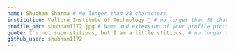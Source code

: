```yaml
---
name: Shubham Sharma # No longer than 28 characters
institution: Vellore Institute of Technology 🚩 # no longer than 58 characters
profile_pic: shubham1172.jpg # Name and extension of your profile picture(ex. mona.png) The picture must be squared and 544px on width and height.
quote: I'm not superstitious, but I am a little stitious. # no longer than 100 characters, avoid using quotes(") to guarantee the format remains the same.
github_user: shubham1172
---
```

